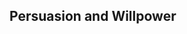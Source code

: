 ## Persuasion and Willpower
<!-- motivations -->
<!-- willpower -->
<!-- should this even be a section? -->